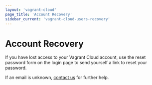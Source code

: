 ```yaml
---
layout: 'vagrant-cloud'
page_title: 'Account Recovery'
sidebar_current: 'vagrant-cloud-users-recovery'
---
```


# Account Recovery

If you have lost access to your Vagrant Cloud account, use the reset
password form on the login page to send yourself a link to reset your password.

If an email is unknown, [contact us](mailto:support+vagrantcloud@hashicorp.com)
for further help.
